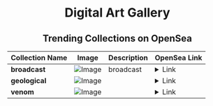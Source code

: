 <div align="center">

# Digital Art Gallery

## Trending Collections on OpenSea

| Collection Name                       | Image                                                                                     | Description                       | OpenSea Link                                                                                          |
|---------------------------------------|-------------------------------------------------------------------------------------------|-----------------------------------|--------------------------------------------------------------------------------------------------------|
| **broadcast** | ![Image](https://i.seadn.io/s/raw/files/48760c72c60dd05204bbb8139362cb8a.jpg?w=500&auto=format?w=200&auto=format) | broadcast  | <details><summary>Link</summary>[broadcast](https://opensea.io/collection/broadcast-9)</details> |
| **geological** | ![Image](https://i.seadn.io/s/raw/files/8d2279d89b5cf9fab3baac660dc1cfc1.jpg?w=500&auto=format?w=200&auto=format) |  | <details><summary>Link</summary>[geological](https://opensea.io/collection/geological-7)</details> |
| **venom** | ![Image](https://i.seadn.io/s/raw/files/b5528f8a865da1e2e1abcb2432f654a5.jpg?w=500&auto=format?w=200&auto=format) |  | <details><summary>Link</summary>[venom](https://opensea.io/collection/venom-146)</details> |

</div>